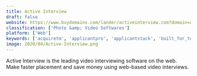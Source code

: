 ```yaml
---
title: Active Interview
draft: false 
website: https://www.buydomains.com/lander/activeinterview.com?domain=activeinterview.com&utm_source=activeinterview.com&utm_medium=click&utm_campaign=TDFS-OO-BDLander_Invisible&traffic_id=TDFS-OO-BDLander_Invisible&traffic_type=tdfs&redirect=ono-redirect
classification: ['Photo &amp; Video Softwares']
platform: ['Web']
keywords: ['acquiretm', 'applicantpro', 'applicantstack', 'built_for_teams', 'clearcompany', 'easyhire.me', 'fountain', 'freshteam', 'hiringthing', 'jobscore', 'kira_talent', 'recruiterflow', 'signalhire', 'skeeled', 'spark_hire', 'sutihr', 'talview', 'ziprecruiter', 'zoho_recruit', 'eskill', 'myinterview', 'mystaffingpro']
image: 2020/04/Active-Interview.png
---
```

Active Interview is the leading video interviewing software on the web.  Make faster placement and save money using web-based video interviews.